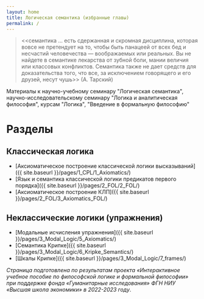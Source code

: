 ```yaml
---
layout: home
title: Логическая семантика (избранные главы)
permalink: /
---
```

> <<семантика ... есть сдержанная и скромная дисциплина, которая вовсе не претендует на то, чтобы быть панацеей от всех бед и несчастий человечества — воображаемых или реальных. Вы не найдете в семантике лекарства от зубной боли, мании величия или классовых конфликтов. Семантика также не дает средств для доказательства того, что все, за исключением говорящего и его друзей, несут чушь>> (А. Тарский)

Материалы к научно-учебному семинару "Логическая семантика", научно-исследовательскому семинару "Логика и аналитическая философия", курсам "Логика", "Введение в формальную философию"

# Разделы 

## Классическая логика 
- [Аксиоматическое построение классической логики высказываний]({{ site.baseurl }}/pages/1_CPL/1_Axiomatics/)
- [Язык и семантика классической логики предикатов первого порядка]({{ site.baseurl }}/pages/2_FOL/2_FOL/)
- [Аксиоматическое построение КЛП]({{ site.baseurl }}/pages/2_FOL/3_Axiomatics_FOL/)

## Неклассические логики (упражнения)
- [Модальные исчисления упражнения]({{ site.baseurl }}/pages/3_Modal_Logic/5_Axiomatics/)
- [Семантика Крипке]({{ site.baseurl }}/pages/3_Modal_Logic/6_Kripke_Semantics/)
- [Шкалы Крипке]({{ site.baseurl }}/pages/3_Modal_Logic/7_frames/)

*Страница подготовлена по результатам проекта «Интерактивное учебное пособие по философской логике и формальной философии» при поддержке фонда «Гуманитарные исследования» ФГН НИУ «Высшая школа экономики» в 2022-2023 году*.
